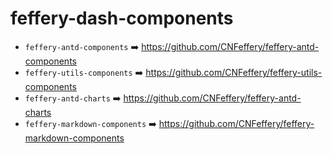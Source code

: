 # feffery-dash-components

- `feffery-antd-components` ➡️ https://github.com/CNFeffery/feffery-antd-components
- `feffery-utils-components` ➡️ https://github.com/CNFeffery/feffery-utils-components
- `feffery-antd-charts` ➡️ https://github.com/CNFeffery/feffery-antd-charts
- `feffery-markdown-components` ➡️ https://github.com/CNFeffery/feffery-markdown-components
